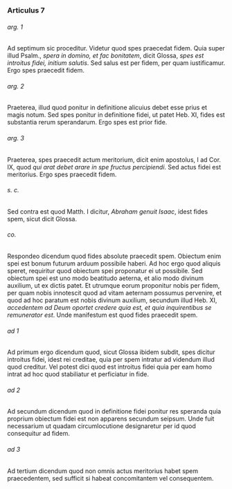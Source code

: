 ### Articulus 7

###### arg. 1
Ad septimum sic proceditur. Videtur quod spes praecedat fidem. Quia super illud Psalm., *spera in domino, et fac bonitatem*, dicit Glossa, *spes est introitus fidei, initium salutis*. Sed salus est per fidem, per quam iustificamur. Ergo spes praecedit fidem.

###### arg. 2
Praeterea, illud quod ponitur in definitione alicuius debet esse prius et magis notum. Sed spes ponitur in definitione fidei, ut patet Heb. XI, fides est substantia rerum sperandarum. Ergo spes est prior fide.

###### arg. 3
Praeterea, spes praecedit actum meritorium, dicit enim apostolus, I ad Cor. IX, quod *qui arat debet arare in spe fructus percipiendi*. Sed actus fidei est meritorius. Ergo spes praecedit fidem.

###### s. c.
Sed contra est quod Matth. I dicitur, *Abraham genuit Isaac*, idest fides spem, sicut dicit Glossa.

###### co.
Respondeo dicendum quod fides absolute praecedit spem. Obiectum enim spei est bonum futurum arduum possibile haberi. Ad hoc ergo quod aliquis speret, requiritur quod obiectum spei proponatur ei ut possibile. Sed obiectum spei est uno modo beatitudo aeterna, et alio modo divinum auxilium, ut ex dictis patet. Et utrumque eorum proponitur nobis per fidem, per quam nobis innotescit quod ad vitam aeternam possumus pervenire, et quod ad hoc paratum est nobis divinum auxilium, secundum illud Heb. XI, *accedentem ad Deum oportet credere quia est, et quia inquirentibus se remunerator est*. Unde manifestum est quod fides praecedit spem.

###### ad 1
Ad primum ergo dicendum quod, sicut Glossa ibidem subdit, spes dicitur introitus fidei, idest rei creditae, quia per spem intratur ad videndum illud quod creditur. Vel potest dici quod est introitus fidei quia per eam homo intrat ad hoc quod stabiliatur et perficiatur in fide.

###### ad 2
Ad secundum dicendum quod in definitione fidei ponitur res speranda quia proprium obiectum fidei est non apparens secundum seipsum. Unde fuit necessarium ut quadam circumlocutione designaretur per id quod consequitur ad fidem.

###### ad 3
Ad tertium dicendum quod non omnis actus meritorius habet spem praecedentem, sed sufficit si habeat concomitantem vel consequentem.

